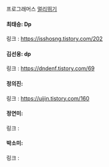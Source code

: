프로그래머스 [멀리뛰기](https://school.programmers.co.kr/learn/courses/30/lessons/12914) <br>

#### 최태승: Dp
링크 : https://isshosng.tistory.com/202

#### 김선웅: dp
링크 : https://dndenf.tistory.com/69

#### 정의진: 
링크 : https://uijin.tistory.com/160

#### 정연미: 
링크 : 

#### 박소미:
링크 :
